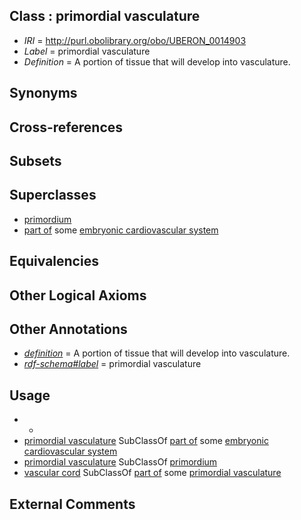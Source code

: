 
## Class : primordial vasculature

 * *IRI* = http://purl.obolibrary.org/obo/UBERON_0014903
 * *Label* = primordial vasculature
 * *Definition* = A portion of tissue that will develop into vasculature.

## Synonyms


## Cross-references


## Subsets


## Superclasses

 * [primordium](../../UBERON/48/UBERON_0001048.md)
 * [part of](../../BFO/50/BFO_0000050.md) some [embryonic cardiovascular system](../../UBERON/95/UBERON_0011695.md)

## Equivalencies


## Other Logical Axioms


## Other Annotations

 * *[definition](../../IAO/15/IAO_0000115.md)* = A portion of tissue that will develop into vasculature.
 * *[rdf-schema#label](../../el/rdf-schema#label.md)* = primordial vasculature

## Usage

 * -
 * [primordial vasculature](../../UBERON/03/UBERON_0014903.md) SubClassOf [part of](../../BFO/50/BFO_0000050.md) some [embryonic cardiovascular system](../../UBERON/95/UBERON_0011695.md)
 * [primordial vasculature](../../UBERON/03/UBERON_0014903.md) SubClassOf [primordium](../../UBERON/48/UBERON_0001048.md)
 * [vascular cord](../../UBERON/65/UBERON_0006965.md) SubClassOf [part of](../../BFO/50/BFO_0000050.md) some [primordial vasculature](../../UBERON/03/UBERON_0014903.md)

## External Comments

